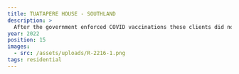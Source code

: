 ```yaml
---
title: TUATAPERE HOUSE - SOUTHLAND
description: >
  After the government enforced COVID vaccinations these clients did not approve of, they decided they would sell up in Dunedin and buy land bordering Fiordland, Southland. Using their ideas, a highly efficiently floor plan was developed where living spaces and bedrooms get maximum views with covered outdoors spaces to the East and West to cater for differing weather and sunlight throughout the day. Designed without a structural engineer and no structural steel. Wrapped in durable coloursteel cladding to reference rural buildings of present and past. A self-built house which provides maximum value for money.
year: 2022
position: 15
images:
  - src: /assets/uploads/R-2216-1.png
tags: residential
---
```




